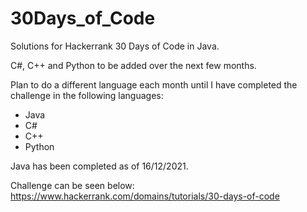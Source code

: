 # 30Days_of_Code
Solutions for Hackerrank 30 Days of Code in Java.

C#, C++ and Python to be added over the next few months.

Plan to do a different language each month until I have completed the challenge in the following languages:

  - Java
  - C#
  - C++
  - Python

Java has been completed as of 16/12/2021.

Challenge can be seen below:
https://www.hackerrank.com/domains/tutorials/30-days-of-code
